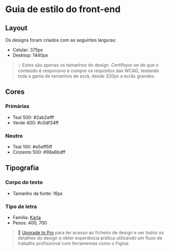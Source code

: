 # Guia de estilo do front-end

## Layout

Os designs foram criados com as seguintes larguras:

- Celular: 375px
- Desktop: 1440px

> 💡 Estes são apenas os tamanhos do design. Certifique-se de que o conteúdo é responsivo e cumpre os requisitos das WCAG, testando toda a gama de tamanhos de ecrã, desde 320px a ecrãs grandes.

## Cores

### Primárias

- Teal 500: #2ab2afff
- Verde 400: #c0df34ff

### Neutro

- Teal 100: #e5eff5ff
- Cinzento 500: #98a6bdff

## Tipografia

### Corpo do texto

- Tamanho da fonte: 16px

### Tipo de letra

- Família: [Karla](https://fonts.google.com/specimen/Karla)
- Pesos: 400, 700

> 💎 [Upgrade to Pro](https://www.frontendmentor.io/pro?ref=style-guide) para ter acesso ao ficheiro de design e ver todos os detalhes do design e obter experiência prática utilizando um fluxo de trabalho profissional com ferramentas como o Figma.